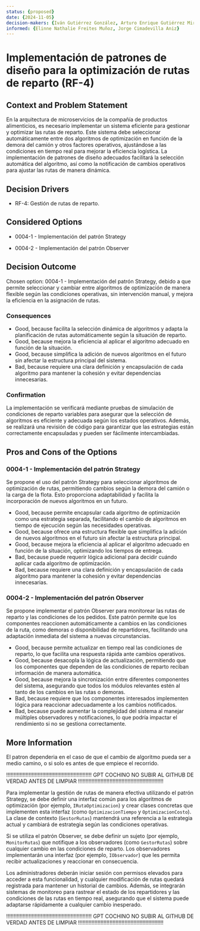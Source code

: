 ```yaml
---
status: {proposed}
date: {2024-11-05}
decision-makers: {Iván Gutiérrez González, Arturo Enrique Gutiérrez Mirandona}
informed: {Elinne Nathalie Freites Muñoz, Jorge Cimadevilla Aniz}
---
```


# Implementación de patrones de diseño para la optimización de rutas de reparto (RF-4)

## Context and Problem Statement

En la arquitectura de microservicios de la compañía de productos alimenticios, es necesario implementar un sistema eficiente para gestionar y optimizar las rutas de reparto. Este sistema debe seleccionar automáticamente entre dos algoritmos de optimización en función de la demora del camión y otros factores operativos, ajustándose a las condiciones en tiempo real para mejorar la eficiencia logística. La implementación de patrones de diseño adecuados facilitará la selección automática del algoritmo, así como la notificación de cambios operativos para ajustar las rutas de manera dinámica.

## Decision Drivers

* RF-4: Gestión de rutas de reparto.

## Considered Options

* 0004-1 - Implementación del patrón Strategy

* 0004-2 - Implementación del patrón Observer

## Decision Outcome

Chosen option: 0004-1 - Implementación del patrón Strategy, debido a que permite seleccionar y cambiar entre algoritmos de optimización de manera flexible según las condiciones operativas, sin intervención manual, y mejora la eficiencia en la asignación de rutas.

### Consequences

* Good, because facilita la selección dinámica de algoritmos y adapta la planificación de rutas automáticamente según la situación de reparto.
* Good, because mejora la eficiencia al aplicar el algoritmo adecuado en función de la situación.
* Good, because simplifica la adición de nuevos algoritmos en el futuro sin afectar la estructura principal del sistema.
* Bad, because requiere una clara definición y encapsulación de cada algoritmo para mantener la cohesión y evitar dependencias innecesarias.

### Confirmation

La implementación se verificará mediante pruebas de simulación de condiciones de reparto variables para asegurar que la selección de algoritmos es eficiente y adecuada según los estados operativos. Además, se realizará una revisión de código para garantizar que las estrategias están correctamente encapsuladas y pueden ser fácilmente intercambiadas.

## Pros and Cons of the Options

### 0004-1 - Implementación del patrón Strategy

Se propone el uso del patrón Strategy para seleccionar algoritmos de optimización de rutas, permitiendo cambios según la demora del camión o la carga de la flota. Esto proporciona adaptabilidad y facilita la incorporación de nuevos algoritmos en un futuro.

* Good, because permite encapsular cada algoritmo de optimización como una estrategia separada, facilitando el cambio de algoritmos en tiempo de ejecución según las necesidades operativas.
* Good, because ofrece una estructura flexible que simplifica la adición de nuevos algoritmos en el futuro sin afectar la estructura principal.
* Good, because mejora la eficiencia al aplicar el algoritmo adecuado en función de la situación, optimizando los tiempos de entrega.
* Bad, because puede requerir lógica adicional para decidir cuándo aplicar cada algoritmo de optimización.
* Bad, because requiere una clara definición y encapsulación de cada algoritmo para mantener la cohesión y evitar dependencias innecesarias.

### 0004-2 - Implementación del patrón Observer

Se propone implementar el patrón Observer para monitorear las rutas de reparto y las condiciones de los pedidos. Este patrón permite que los componentes reaccionen automáticamente a cambios en las condiciones de la ruta, como demoras o disponibilidad de repartidores, facilitando una adaptación inmediata del sistema a nuevas circunstancias.

* Good, because permite actualizar en tiempo real las condiciones de reparto, lo que facilita una respuesta rápida ante cambios operativos.
* Good, because desacopla la lógica de actualización, permitiendo que los componentes que dependen de las condiciones de reparto reciban información de manera automática.
* Good, because mejora la sincronización entre diferentes componentes del sistema, asegurando que todos los módulos relevantes estén al tanto de los cambios en las rutas o demoras.
* Bad, because requiere que los componentes interesados implementen lógica para reaccionar adecuadamente a los cambios notificados.
* Bad, because puede aumentar la complejidad del sistema al manejar múltiples observadores y notificaciones, lo que podría impactar el rendimiento si no se gestiona correctamente.

## More Information

El patron dependeria en el caso de que el cambio de algoritmo pueda ser a medio camino, o si solo es antes de que empiece el recorrido.

!!!!!!!!!!!!!!!!!!!!!!!!!!!!!!!!!!!!!!!!!!!!!!!!!!!!!!!!!
GPT COCHINO NO SUBIR AL GITHUB DE VERDAD ANTES DE LIMPIAR
!!!!!!!!!!!!!!!!!!!!!!!!!!!!!!!!!!!!!!!!!!!!!!!!!!!!!!!!!

Para implementar la gestión de rutas de manera efectiva utilizando el patrón Strategy, se debe definir una interfaz común para los algoritmos de optimización (por ejemplo, `IRutaOptimizacion`) y crear clases concretas que implementen esta interfaz (como `OptimizacionTiempo` y `OptimizacionCosto`). La clase de contexto (`GestorRutas`) mantendrá una referencia a la estrategia actual y cambiará de estrategia según las condiciones operativas.

Si se utiliza el patrón Observer, se debe definir un sujeto (por ejemplo, `MonitorRutas`) que notifique a los observadores (como `GestorRutas`) sobre cualquier cambio en las condiciones de reparto. Los observadores implementarán una interfaz (por ejemplo, `IObservador`) que les permita recibir actualizaciones y reaccionar en consecuencia.

Los administradores deberán iniciar sesión con permisos elevados para acceder a esta funcionalidad, y cualquier modificación de rutas quedará registrada para mantener un historial de cambios. Además, se integrarán sistemas de monitoreo para rastrear el estado de los repartidores y las condiciones de las rutas en tiempo real, asegurando que el sistema puede adaptarse rápidamente a cualquier cambio inesperado.

!!!!!!!!!!!!!!!!!!!!!!!!!!!!!!!!!!!!!!!!!!!!!!!!!!!!!!!!!
GPT COCHINO NO SUBIR AL GITHUB DE VERDAD ANTES DE LIMPIAR
!!!!!!!!!!!!!!!!!!!!!!!!!!!!!!!!!!!!!!!!!!!!!!!!!!!!!!!!!

